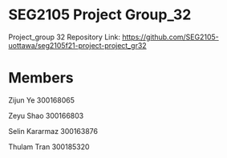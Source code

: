 # SEG2105 Project Group_32

Project_group 32 Repository Link: https://github.com/SEG2105-uottawa/seg2105f21-project-project_gr32

# Members

Zijun Ye 300168065

Zeyu Shao 300166803

Selin Kararmaz 300163876

Thulam Tran 300185320